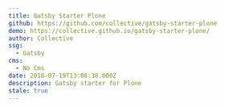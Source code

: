 ```yaml
---
title: Gatsby Starter Plone
github: https://github.com/collective/gatsby-starter-plone
demo: https://collective.github.io/gatsby-starter-plone/
author: Collective
ssg:
  - Gatsby
cms:
  - No Cms
date: 2018-07-19T13:08:38.000Z
description: Gatsby starter for Plone
stale: true
---
```

